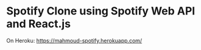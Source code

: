 # Spotify Clone using Spotify Web API and React.js

On Heroku: https://mahmoud-spotify.herokuapp.com/
